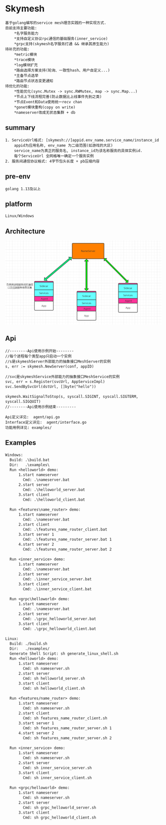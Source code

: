 Skymesh
========
    基于golang编写的service mesh理念实践的一种实现方式.
    目前支持主要功能:
        *名字服务能力
        *支持自定义协议rpc通信的基础服务(inner_service)
        *grpc支持(skymesh名字服务打通 && 继承其原生能力)
    待补充的功能:
        *metric模块
        *trace模块
        *log模块扩充
        *路由选择方案支持(轮询、一致性hash、用户自定义...)
        *主备节点选举
        *路由节点状态变更通知
    待优化的功能:
        *性能优化(sync.Mutex -> sync.RWMutex, map -> sync.Map...)
        *节点上下线流程完善(防止数据比上线事件先到之类)
        *节点Event和Data使用统一recv chan
        *gonet模块重构(copy on write)
        *nameserver改成无状态集群 + db

summary
-------
    1. ServiceUrl格式: [skymesh://]appid.env_name.service_name/instance_id
        appid为应用名称, env_name 为二级范围(如游戏的大区)
        service_name为真正的服务名, instance_id为该名称服务的具体实例id.
        每个ServiceUrl 全网格唯一确定一个服务实例
    2. 服务间通信协议格式: 4字节包头长度 + pb压缩内容

pre-env
-------
    golang 1.13及以上

platform
-----
    Linux/Windows

Architecture
-------
![flowchart](https://github.com/xingshuo/skymesh/blob/master/flowchart.png)

Api
-----
    //--------Api使用示例开始--------
    //每个进程每个类型app只启动一个实例
    //s是skymeshServer外部能力的抽象接口MeshServer的实例
    s, err := skymesh.NewServer(conf, appID)
    
    //svc是skymeshService外部能力的抽象接口MeshService的实例
    svc, err = s.Register(svcUrl, AppServiceImpl)
    svc.SendBySvcUrl(dstUrl, []byte("hello"))
    
    skymesh.WaitSignalToStop(s, syscall.SIGINT, syscall.SIGTERM, syscall.SIGQUIT)
    //--------Api使用示例结束---------
    
    Api定义详见:  agent/api.go
    Interface定义详见:  agent/interface.go
    功能用例详见: examples/
     
Examples
-----
    Windows:
      Build: .\build.bat
      Dir:   .\examples\
      Run <helloworld> demo:
          1.start nameserver
            Cmd: .\nameserver.bat
          2.start server
            Cmd: .\helloworld_server.bat
          3.start client
            Cmd: .\helloworld_client.bat
            
      Run <features\name_router> demo:
          1.start nameserver
            Cmd: .\nameserver.bat
          2.start client
            Cmd: .\features_name_router_client.bat
          3.start server 1
            Cmd: .\features_name_router_server.bat 1
          4.start server 2
            Cmd: .\features_name_router_server.bat 2
            
      Run <inner_service> demo: 
          1.start nameserver
            Cmd: .\nameserver.bat
          2.start server
            Cmd: .\inner_service_server.bat
          3.start client
            Cmd: .\inner_service_client.bat
      
      Run <grpc\helloworld> demo:
          1.start nameserver
            Cmd: .\nameserver.bat
          2.start server
            Cmd: .\grpc_helloworld_server.bat
          3.start client
            Cmd: .\grpc_helloworld_client.bat
         
    Linux:
      Build: ./build.sh
      Dir:   ./examples/
      Generate Shell Script: sh generate_linux_shell.sh
      Run <helloworld> demo:
          1.start nameserver
            Cmd: sh nameserver.sh
          2.start server
            Cmd: sh helloworld_server.sh
          3.start client
            Cmd: sh helloworld_client.sh

      Run <features/name_router> demo:
          1.start nameserver
            Cmd: sh nameserver.sh
          2.start client
            Cmd: sh features_name_router_client.sh
          3.start server 1
            Cmd: sh features_name_router_server.sh 1
          4.start server 2
            Cmd: sh features_name_router_server.sh 2
      
      Run <inner_service> demo:
          1.start nameserver
            Cmd: sh nameserver.sh
          2.start server
            Cmd: sh inner_service_server.sh
          3.start client
            Cmd: sh inner_service_client.sh
      
      Run <grpc/helloworld> demo:
          1.start nameserver
            Cmd: sh nameserver.sh
          2.start server
            Cmd: sh grpc_helloworld_server.sh
          3.start client
            Cmd: sh grpc_helloworld_client.sh